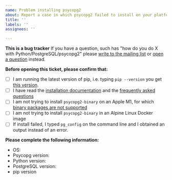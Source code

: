 ```yaml
---
name: Problem installing psycopg2
about: Report a case in which psycopg2 failed to install on your platform
title: ''
labels: ''
assignees: ''

---
```


**This is a bug tracker**
If you have a question, such has "how do you do X with Python/PostgreSQL/psycopg2" please [write to the mailing list](https://lists.postgresql.org/manage/) or [open a question](https://github.com/psycopg/psycopg2/discussions) instead.

**Before opening this ticket, please confirm that:**
- [ ] I am running the latest version of pip, i.e. typing ``pip --version`` you get [this version](https://pypi.org/project/pip/).
- [ ] I have read the [installation documentation](https://www.psycopg.org/docs/install.html) and the [frequently asked questions](https://www.psycopg.org/docs/faq.html)
- [ ] I am not trying to install `psycopg2-binary` on an Apple M1, for which [binary packages are not supported](https://github.com/psycopg/psycopg2/issues/1286)
- [ ] I am not trying to install `psycopg2-binary` in an Alpine Linux Docker image
- [ ] If install failed, I typed `pg_config` on the command line and I obtained an output instead of an error.

**Please complete the following information:**
- OS:
- Psycopg version:
- Python version:
- PostgreSQL version:
- pip version
